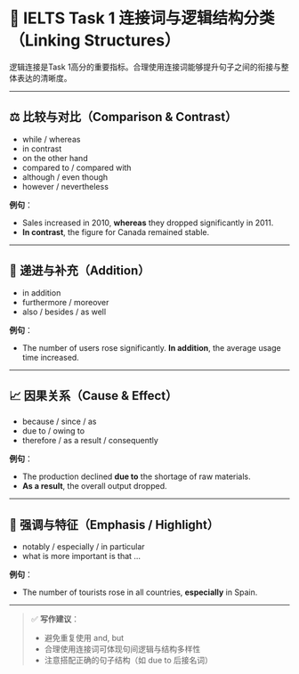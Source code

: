 # 🔗 IELTS Task 1 连接词与逻辑结构分类（Linking Structures）

逻辑连接是Task 1高分的重要指标。合理使用连接词能够提升句子之间的衔接与整体表达的清晰度。

---

## ⚖️ 比较与对比（Comparison & Contrast）

- while / whereas
- in contrast
- on the other hand
- compared to / compared with
- although / even though
- however / nevertheless

**例句**：
- Sales increased in 2010, **whereas** they dropped significantly in 2011.
- **In contrast**, the figure for Canada remained stable.

---

## 🔄 递进与补充（Addition）

- in addition
- furthermore / moreover
- also / besides / as well

**例句**：
- The number of users rose significantly. **In addition**, the average usage time increased.

---

## 📈 因果关系（Cause & Effect）

- because / since / as
- due to / owing to
- therefore / as a result / consequently

**例句**：
- The production declined **due to** the shortage of raw materials.
- **As a result**, the overall output dropped.

---

## 🧱 强调与特征（Emphasis / Highlight）

- notably / especially / in particular
- what is more important is that ...

**例句**：
- The number of tourists rose in all countries, **especially** in Spain.

---

> ✅ **写作建议**：
> - 避免重复使用 and, but
> - 合理使用连接词可体现句间逻辑与结构多样性
> - 注意搭配正确的句子结构（如 due to 后接名词）
